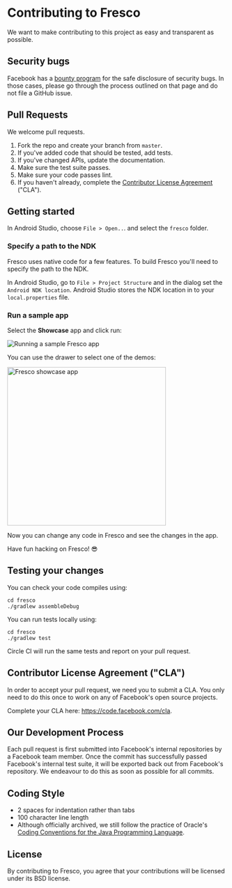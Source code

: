 # Contributing to Fresco

We want to make contributing to this project as easy and transparent as
possible.

## Security bugs

Facebook has a [bounty program](https://www.facebook.com/whitehat/) for the safe disclosure of security bugs. In those cases, please go through the process outlined on that page and do not file a GitHub issue.

## Pull Requests

We welcome pull requests.

1. Fork the repo and create your branch from `master`. 
2. If you've added code that should be tested, add tests.
3. If you've changed APIs, update the documentation. 
4. Make sure the test suite passes.
5. Make sure your code passes lint.
6. If you haven't already, complete the [Contributor License Agreement](https://code.facebook.com/cla) ("CLA").

## Getting started

In Android Studio, choose `File > Open..`. and select the `fresco` folder.

### Specify a path to the NDK

Fresco uses native code for a few features. To build Fresco you'll need to specify the path to the NDK.

In Android Studio, go to `File > Project Structure` and in the dialog set the `Android NDK location`. Android Studio stores the NDK location in to your `local.properties` file.

### Run a sample app

Select the **Showcase** app and click run:

![Running a sample Fresco app](https://cloud.githubusercontent.com/assets/346214/24415877/d48d894c-13da-11e7-8601-09627661de67.png)

You can use the drawer to select one of the demos:

<img width="364" alt="Fresco showcase app" src="https://cloud.githubusercontent.com/assets/346214/24416135/a9a4a07a-13db-11e7-9d19-25ae9cbc83d3.png">

Now you can change any code in Fresco and see the changes in the app.

Have fun hacking on Fresco! 😎

## Testing your changes

You can check your code compiles using:

```
cd fresco
./gradlew assembleDebug
```

You can run tests locally using:

```
cd fresco
./gradlew test
```

Circle CI will run the same tests and report on your pull request.

## Contributor License Agreement ("CLA")

In order to accept your pull request, we need you to submit a CLA. You only need
to do this once to work on any of Facebook's open source projects.

Complete your CLA here: <https://code.facebook.com/cla>.

## Our Development Process

Each pull request is first submitted into Facebook's internal repositories by a
Facebook team member. Once the commit has successfully passed Facebook's internal
test suite, it will be exported back out from Facebook's repository. We endeavour
to do this as soon as possible for all commits.

## Coding Style  

* 2 spaces for indentation rather than tabs
* 100 character line length
* Although officially archived, we still follow the practice of Oracle's 
[Coding Conventions for the Java Programming Language](http://www.oracle.com/technetwork/java/javase/documentation/codeconvtoc-136057.html).

## License

By contributing to Fresco, you agree that your contributions will be licensed
under its BSD license.
